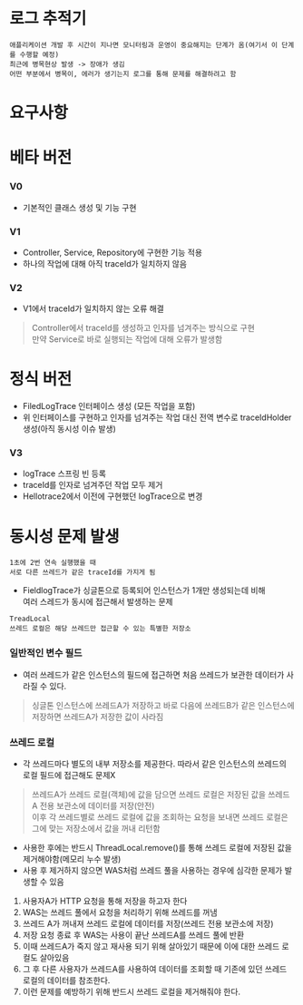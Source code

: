 # 로그 추적기
```
애플리케이션 개발 후 시간이 지나면 모니터링과 운영이 중요해지는 단계가 옴(여기서 이 단계를 수행할 예정)
최근에 병목현상 발생 -> 장애가 생김
어떤 부분에서 병목이, 에러가 생기는지 로그를 통해 문제를 해결하려고 함
```

# 요구사항



# 베타 버전
### V0
  - 기본적인 클래스 생성 및 기능 구현

### V1
  - Controller, Service, Repository에 구현한 기능 적용
  - 하나의 작업에 대해 아직 traceId가 일치하지 않음

### V2
  - V1에서 traceId가 일치하지 않는 오류 해결
  > Controller에서 traceId를 생성하고 인자를 넘겨주는 방식으로 구현</br>
  > 만약 Service로 바로 실행되는 작업에 대해 오류가 발생함

# 정식 버전
  - FiledLogTrace 인터페이스 생성 (모든 작업을 포함)
  - 위 인터페이스를 구현하고 인자를 넘겨주는 작업 대신 전역 변수로 traceIdHolder 생성(아직 동시성 이슈 발생)
  
### V3
  - logTrace 스프링 빈 등록 
  - traceId를 인자로 넘겨주던 작업 모두 제거 
  - Hellotrace2에서 이전에 구현했던 logTrace으로 변경

# 동시성 문제 발생
  ```
  1초에 2번 연속 실행했을 때 
  서로 다른 쓰레드가 같은 traceId를 가지게 됨
  ```
 - FieldlogTrace가 싱글톤으로 등록되어 인스턴스가 1개만 생성되는데 비해</br>
  여러 스레드가 동시에 접근해서 발생하는 문제

  ```
  TreadLocal
  쓰레드 로컬은 해당 쓰레드만 접근할 수 있는 특별한 저장소
  ```

 ### 일반적인 변수 필드
 - 여러 쓰레드가 같은 인스턴스의 필드에 접근하면 처음 쓰레드가 보관한 데이터가 사라질 수 있다.
  > 싱글톤 인스턴스에 쓰레드A가 저장하고 바로 다음에 쓰레드B가 같은 인스턴스에 저장하면 쓰레드A가 저장한 값이 사라짐
   
 ### 쓰레드 로컬
 - 각 쓰레드마다 별도의 내부 저장소를 제공한다. 따라서 같은 인스턴스의 쓰레드의 로컬 필드에 접근해도 문제X
  > 쓰레드A가 쓰레드 로컬(객체)에 값을 담으면 쓰레드 로컬은 저장된 값을 쓰레드A 전용 보관소에 데이터를 저장(안전)<br/>
  > 이후 각 쓰레드별로 쓰레드 로컬에 값을 조회하는 요청을 보내면 쓰레드 로컬은 그에 맞는 저장소에서 값을 꺼내 리턴함
  
 - 사용한 후에는 반드시 ThreadLocal.remove()를 통해 쓰레드 로컬에 저장된 값을 제거해야함(메모리 누수 발생)
 - 사용 후 제거하지 않으면 WAS처럼 쓰레드 풀을 사용하는 경우에 심각한 문제가 발생할 수 있음
 1. 사용자A가 HTTP 요청을 통해 저장을 하고자 한다</br>
 2. WAS는 쓰레드 풀에서 요청을 처리하기 위해 쓰레드를 꺼냄</br>
 3. 쓰레드 A가 꺼내져 쓰레드 로컬에 데이터를 저장(쓰레드 전용 보관소에 저장)</br>
 4. 저장 요청 종료 후 WAS는 사용이 끝난 쓰레드A를 쓰레드 풀에 반환</br>
 5. 이때 쓰레드A가 죽지 않고 재사용 되기 위해 살아있기 때문에 이에 대한 쓰레드 로컬도 살아있음</br>
 6. 그 후 다른 사용자가 쓰레드A를 사용하여 데이터를 조회할 때 기존에 있던 쓰레드 로컬의 데이터를 참조한다.</br>
 7. 이런 문제를 예방하기 위해 반드시 쓰레드 로컬을 제거해줘야 한다.